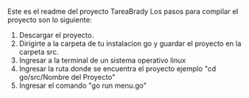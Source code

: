 Este es el readme del proyecto TareaBrady
Los pasos para compilar el proyecto son lo siguiente:
1. Descargar el proyecto.
2. Dirigirte a la carpeta de tu instalacion go y guardar el proyecto en la carpeta src.  
3. Ingresar a la terminal de un sistema operativo linux
4. Ingresar la ruta donde se encuentra el proyecto ejemplo "cd go/src/Nombre del Proyecto" 
5. Ingresar el comando "go run menu.go" 
